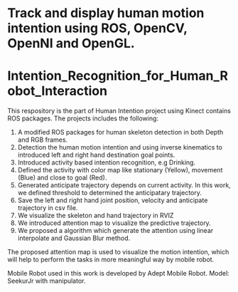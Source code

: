 Track and display human motion intention using ROS, OpenCV, OpenNI and OpenGL.
=======
# Intention_Recognition_for_Human_Robot_Interaction
This respository is the part of Human Intention project using Kinect contains ROS packages. The projects includes the following:

1. A modified ROS packages for human skeleton detection in both Depth and RGB frames.
2. Detection the human motion intention and using inverse kinematics to introduced left and right hand destination goal points.
3. Introduced activity based intention recognition, e.g  Drinking.
4. Defined the activity with color map like stationary  (Yellow), movement (Blue) and close to goal (Red).
5. Generated anticipate trajectory depends on current activity. In this work, we defined threshold to determined the anticipatary trajectory.
6. Save the left and right hand joint position, velocity and anticipate trajectory in csv file.
7. We visualize the skeleton and hand trajectory in RVIZ
8. We introduced attention map to visualize the predictive trajectory.
9. We proposed a algorithm which generate the attention using linear interpolate and Gaussian Blur method. 

The proposed attention map is used to visualize the motion intention, which will help to perform the tasks in more meaningful way by mobile robot.

Mobile Robot used in this work is developed by Adept Mobile Robot.
Model: SeekurJr with manipulator.


